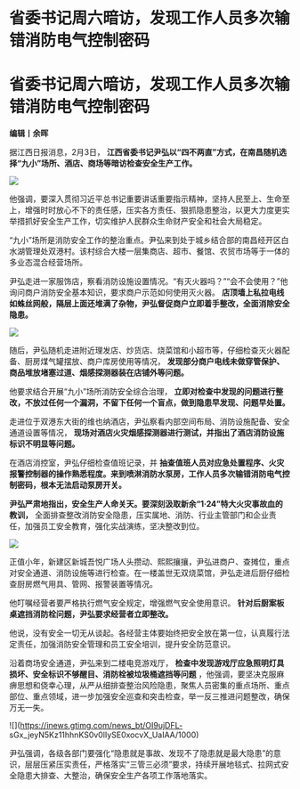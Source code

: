 # 省委书记周六暗访，发现工作人员多次输错消防电气控制密码

# 省委书记周六暗访，发现工作人员多次输错消防电气控制密码

**编辑丨余晖**

据江西日报消息，2月3日， **江西省委书记尹弘以“四不两直”方式，在南昌随机选择“九小”场所、酒店、商场等暗访检查安全生产工作。**

![](https://inews.gtimg.com/news_bt/OmBgrptCCucSJmIZCR66J8s-WkABNpcPJX2LH5qZrwPAMAA/1000)

他强调，要深入贯彻习近平总书记重要讲话重要指示精神，坚持人民至上、生命至上，增强时时放心不下的责任感，压实各方责任、狠抓隐患整治，以更大力度更实举措抓好安全生产工作，切实维护人民群众生命财产安全和社会大局稳定。

“九小”场所是消防安全工作的整治重点。尹弘来到处于城乡结合部的南昌经开区白水湖管理处双港村。该村综合大楼一层集商店、超市、餐馆、农贸市场等于一体的多业态混合经营场所。

尹弘走进一家服饰店，察看消防设施设置情况。“有灭火器吗？”“会不会使用？”他询问商户消防安全基本知识，要求商户示范如何使用灭火器。
**店顶墙上私拉电线如蛛丝网般，隔层上面还堆满了杂物，尹弘督促商户立即着手整改，全面消除安全隐患。**

![](https://inews.gtimg.com/news_bt/Oq8i6rrqA33zOrOuQND40gZbQFsI235pQy2aWuZMiDp3IAA/1000)

随后，尹弘随机走进附近理发店、炒货店、烧菜馆和小超市等，仔细检查灭火器配备、厨房煤气罐摆放、商户库房使用等情况，
**发现部分商户电线未做穿管保护、商品堆放堵塞过道、烟感探测器装在店铺外等问题。**

他要求结合开展“九小”场所消防安全综合治理， **立即对检查中发现的问题进行整改，不放过任何一个漏洞，不留下任何一个盲点，做到隐患早发现、问题早处置。**

走进位于双港东大街的维也纳酒店，尹弘察看内部空间布局、消防设施配备、安全通道设置等情况，
**现场对酒店火灾烟感探测器进行测试，并指出了酒店消防设施标识不明显等问题。**

在酒店消控室，尹弘仔细检查值班记录，并
**抽查值班人员对应急处置程序、火灾报警控制器的操作熟悉程度。来到喷淋消防水泵房，工作人员多次输错消防电气控制密码，根本无法启动泵房开关。**

**尹弘严肃地指出，安全生产人命关天。要深刻汲取新余“1·24”特大火灾事故血的教训，**
全面排查整改消防安全隐患，压实属地、消防、行业主管部门和企业责任，加强员工安全教育，强化实战演练，坚决整改到位。

![](https://inews.gtimg.com/news_bt/OVQaweuFbBPegwJNAQhJocnW0edAAaVTVWmku2pDkeGLAAA/1000)

正值小年，新建区新城吾悦广场人头攒动、熙熙攘攘，尹弘进商户、查摊位，重点对安全通道、消防设施等进行检查。在一楼盖世无双烧菜馆，尹弘走进后厨仔细检查厨房燃气用具、管网、报警装置等情况。

他叮嘱经营者要严格执行燃气安全规定，增强燃气安全使用意识。 **针对后厨案板桌遮挡消防栓问题，尹弘要求经营者立即整改。**

他说，没有安全一切无从谈起。各经营主体要始终把安全放在第一位，认真履行法定责任，加强消防安全管理和员工安全培训，提升安全防范意识。

沿着商场安全通道，尹弘来到二楼电竞游戏厅， **检查中发现游戏厅应急照明灯具损坏、安全标识不够醒目、消防栓被垃圾桶遮挡等问题**
，他强调，要坚决克服麻痹思想和侥幸心理，从严从细排查整治风险隐患，聚焦人员密集的重点场所、重点部位、重点领域，进一步加强安全巡查和突击检查，举一反三推进问题整改，确保万无一失。

![](https://inews.gtimg.com/news_bt/OI9ujDFL-
sGx_jeyN5Kz11hhnKS0v0lIySE0xocvX_UaIAA/1000)

尹弘强调，各级各部门要强化“隐患就是事故、发现不了隐患就是最大隐患”的意识，层层压紧压实责任，严格落实“三管三必须”要求，持续开展地毯式、拉网式安全隐患大排查、大整治，确保安全生产各项工作落地落实。

